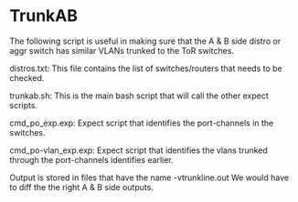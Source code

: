 # TrunkAB

The following script is useful in making sure that the A & B side distro or aggr switch has similar VLANs trunked to the ToR switches. 

distros.txt:
This file contains the list of switches/routers that needs to be checked. 

trunkab.sh:
This is the main bash script that will call the other expect scripts.

cmd_po_exp.exp:
Expect script that identifies the port-channels in the switches. 

cmd_po-vlan_exp.exp:
Expect script that identifies the vlans trunked through the port-channels identifies earlier. 

Output is stored in files that have the name <switch-name>-vtrunkline.out
We would have to diff the the right A & B side outputs.
